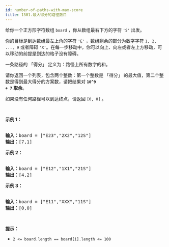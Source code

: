 ```yaml
---
id: number-of-paths-with-max-score
title: 1301.最大得分的路径数目
---
```

给你一个正方形字符数组 <code>board</code> ，你从数组最右下方的字符 <code>&#39;S&#39;</code> 出发。

你的目标是到达数组最左上角的字符 <code>&#39;E&#39;</code> ，数组剩余的部分为数字字符 <code>1, 2, ..., 9</code> 或者障碍 <code>&#39;X&#39;</code>。在每一步移动中，你可以向上、向左或者左上方移动，可以移动的前提是到达的格子没有障碍。

一条路径的 「得分」 定义为：路径上所有数字的和。

请你返回一个列表，包含两个整数：第一个整数是 「得分」 的最大值，第二个整数是得到最大得分的方案数，请把结果对 **<code>10^9 + 7</code>** **取余**。

如果没有任何路径可以到达终点，请返回 <code>[0, 0]</code> 。

 

**示例 1：**


<pre><br/><strong>输入：</strong>board = [&#34;E23&#34;,&#34;2X2&#34;,&#34;12S&#34;]<br/><strong>输出：</strong>[7,1]<br/></pre>

**示例 2：**


<pre><br/><strong>输入：</strong>board = [&#34;E12&#34;,&#34;1X1&#34;,&#34;21S&#34;]<br/><strong>输出：</strong>[4,2]<br/></pre>

**示例 3：**


<pre><br/><strong>输入：</strong>board = [&#34;E11&#34;,&#34;XXX&#34;,&#34;11S&#34;]<br/><strong>输出：</strong>[0,0]<br/></pre>

 

**提示：**


- <code>2 &lt;= board.length == board[i].length &lt;= 100</code>
